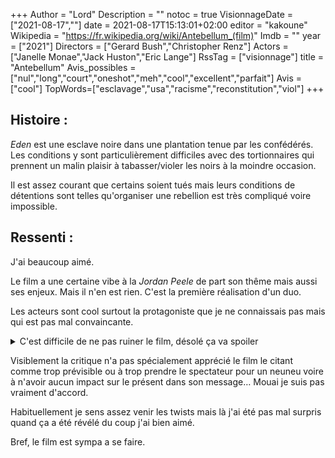 +++
Author = "Lord"
Description = ""
notoc = true
VisionnageDate = ["2021-08-17",""]
date = 2021-08-17T15:13:01+02:00
editor = "kakoune"
Wikipedia = "https://fr.wikipedia.org/wiki/Antebellum_(film)"
Imdb = ""
year = ["2021"]
Directors = ["Gerard Bush","Christopher Renz"]
Actors = ["Janelle Monae","Jack Huston","Eric Lange"]
RssTag = ["visionnage"]
title = "Antebellum"
Avis_possibles = ["nul","long","court","oneshot","meh","cool","excellent","parfait"]
Avis = ["cool"] 
TopWords=["esclavage","usa","racisme","reconstitution","viol"]
+++
## Histoire : 
*Eden* est une esclave noire dans une plantation tenue par les confédérés.
Les conditions y sont particulièrement difficiles avec des tortionnaires qui prennent un malin plaisir à tabasser/violer les noirs à la moindre occasion.

Il est assez courant que certains soient tués mais leurs conditions de détentions sont telles qu'organiser une rebellion est très compliqué voire impossible.


## Ressenti :
J'ai beaucoup aimé.

Le film a une certaine vibe à la *Jordan Peele* de part son thême mais aussi ses enjeux.
Mais il n'en est rien.
C'est la première réalisation d'un duo.

Les acteurs sont cool surtout la protagoniste que je ne connaissais pas mais qui est pas mal convaincante.

<details><summary>C'est difficile de ne pas ruiner le film, désolé ça va spoiler</summary>

Bon je vous préviens, ça va être du très gros spoil.
Donc si vous êtes encore là ça va ruiner une bonne part du film.

Go.

Bon donc, en fait, le film ne se déroule pas en 18xx comme tout semble le laisser penser mais bien à notre époque actuelle.
Il s'agit en fait d'un parc de reconstitution grandeur nature.
Et j'ai trouvé ça juste génial.
C'est un concept de film d'horreur vraiment cool.
Bon ça ressemble un peu au twist final de **The Village**, mais j'aime bien ce film aussi.

Des gens visitent ce parc comme s'il s'agissait d'un musée pour revivre l'époque qui a mené à la guerre civile américaine (époque appelée Antebellum, comme le nom du film et du parc (faut vraiment tout vous expliquer ??)).
Et d'ailleurs, ça explique peut-être un point que j'ai trouvé étrange : les esclaves ramassent du coton, mais en même temps le coton est brûlé juste après…
Est-ce une pratique courante de l'époque ou bien est-ce juste parceque le parc n'a que faire de ce coton ?

Au moment où le film revient pour la première fois à l'époque moderne en nous faisant le coup du cauchemar j'ai été très surpris et déçu.
Qu'un film sorte cette vieille ficelle de merde c'est plus acceptable aujourd'hui.
Mais qu'en plus, ils nous fassent le coup au bout de trente minutes j'ai trouvé ça vraiment trop osé.
Mais le vrai twist ne se révèle que plus tard (bon ils ne tentent plus trop de le cacher à ce moment-là) mais l'effet a réussi sur moi.
</details>

Visiblement la critique n'a pas spécialement apprécié le film le citant comme trop prévisible ou à trop prendre le spectateur pour un neuneu voire à n'avoir aucun impact sur le présent dans son message…
Mouai je suis pas vraiment d'accord.

Habituellement je sens assez venir les twists mais là j'ai été pas mal surpris quand ça a été révélé du coup j'ai bien aimé.

Bref, le film est sympa a se faire.
